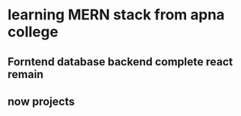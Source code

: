 
# learning MERN stack from apna college

## Forntend database backend complete react remain 
## now projects 

